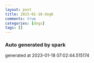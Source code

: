 ```yaml
---
layout: post
title: 2023-01-18-dog6
comments: true
categories: [dogs]
tags: []
---
```


### Auto generated by spark
generated at 2023-01-18 07:02:44.515174
